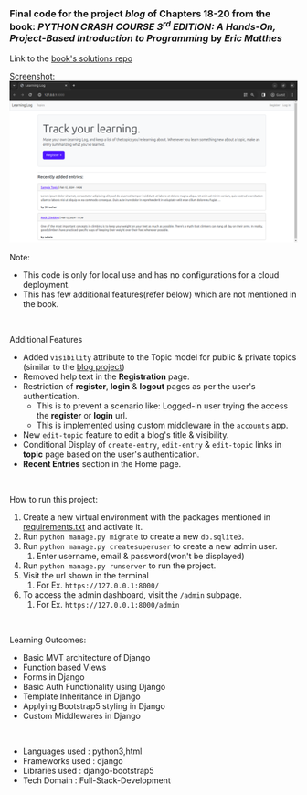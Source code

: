 ### Final code for the project *blog* of Chapters 18-20 from the book: _PYTHON CRASH COURSE 3<sup>rd</sup> EDITION: A Hands-On, Project-Based Introduction to Programming_ by _Eric Matthes_    
Link to the [book's solutions repo](https://github.com/Shreehar-KE/book-python-crash-course/)
<br/>

Screenshot:
![Homepage](./demo/screenshots/Homepage-1.png)
<br/>

Note: 
- This code is only for local use and has no configurations for a cloud deployment.
- This has few additional features(refer below) which are not mentioned in the book.   

<br/>

Additional Features
- Added `visibility` attribute to the Topic model for public & private topics (similar to  the [blog project](https://github.com/Shreehar-KE/pcc-django-blog))
- Removed help text in the __Registration__ page.
- Restriction of __register__, __login__ & __logout__ pages as per the user's authentication.
  - This is to prevent a scenario like: Logged-in user trying the access the __register__ or __login__ url.
  - This is implemented using custom middleware in the `accounts` app.
- New `edit-topic` feature to edit a blog's title & visibility.
- Conditional Display of `create-entry`, `edit-entry` & `edit-topic` links in __topic__ page based on the user's authentication.
- __Recent Entries__ section in the Home page.  
  
<br/>

How to run this project:
1. Create a new virtual environment with the packages mentioned in [requirements.txt](requirements.txt) and activate it.
2. Run `python manage.py migrate` to create a new `db.sqlite3`.
3. Run `python manage.py createsuperuser` to create a new admin user.
   1. Enter username, email & password(won't be displayed)
4. Run `python manage.py runserver` to run the project.
5. Visit the url shown in the terminal
   1. For Ex. `https://127.0.0.1:8000/`
6. To access the admin dashboard, visit the `/admin` subpage.
   1. For Ex. `https://127.0.0.1:8000/admin`

<br/>

Learning Outcomes:
- Basic MVT architecture of Django
- Function based Views
- Forms in Django
- Basic Auth Functionality using Django
- Template Inheritance in Django
- Applying Bootstrap5 styling in Django
- Custom Middlewares in Django

<br/>

- Languages used : python3,html
- Frameworks used : django
- Libraries used : django-bootstrap5
- Tech Domain : Full-Stack-Development
